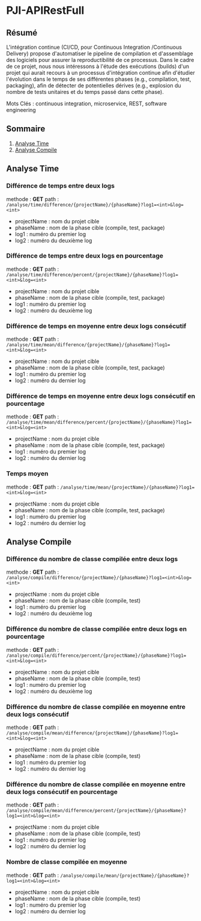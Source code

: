 # PJI-APIRestFull

## Résumé

L'intégration continue (CI/CD, pour Continuous Integration /Continuous Delivery) propose d'automatiser le pipeline de compilation et d'assemblage des logiciels pour assurer la reproductibilité de ce processus. Dans le cadre de ce projet, nous nous intéressons à l'étude des exécutions (builds) d'un projet qui aurait recours à un processus d'intégration continue afin d'étudier l'évolution dans le temps de ses différentes phases (e.g., compilation, test, packaging), afin de détecter de potentielles dérives (e.g., explosion du nombre de tests unitaires et du temps passé dans cette phase).

Mots Clés : continuous integration, microservice, REST, software engineering

## Sommaire

1. [Analyse Time](#analyse-time)
2. [Analyse Compile](#analyse-compile)

## Analyse Time

### Différence de temps entre deux logs

methode : **GET**
path : `/analyse/time/difference/{projectName}/{phaseName}?log1=<int>&log=<int>`
- projectName : nom du projet cible
- phaseName : nom de la phase cible (compile, test, package)
- log1 : numéro du premier log
- log2 : numéro du deuxième log

### Différence de temps entre deux logs en pourcentage

methode : **GET**
path : `/analyse/time/difference/percent/{projectName}/{phaseName}?log1=<int>&log=<int>`
- projectName : nom du projet cible
- phaseName : nom de la phase cible (compile, test, package)
- log1 : numéro du premier log
- log2 : numéro du deuxième log

### Différence de temps en moyenne entre deux logs consécutif

methode : **GET**
path : `/analyse/time/mean/difference/{projectName}/{phaseName}?log1=<int>&log=<int>`
- projectName : nom du projet cible
- phaseName : nom de la phase cible (compile, test, package)
- log1 : numéro du premier log
- log2 : numéro du dernier log

### Différence de temps en moyenne entre deux logs consécutif en pourcentage

methode : **GET**
path : `/analyse/time/mean/difference/percent/{projectName}/{phaseName}?log1=<int>&log=<int>`
- projectName : nom du projet cible
- phaseName : nom de la phase cible (compile, test, package)
- log1 : numéro du premier log
- log2 : numéro du dernier log

### Temps moyen

methode : **GET**
path : `/analyse/time/mean/{projectName}/{phaseName}?log1=<int>&log=<int>`
- projectName : nom du projet cible
- phaseName : nom de la phase cible (compile, test, package)
- log1 : numéro du premier log
- log2 : numéro du dernier log

## Analyse Compile

### Différence du nombre de classe compilée entre deux logs

methode : **GET**
path : `/analyse/compile/difference/{projectName}/{phaseName}?log1=<int>&log=<int>`
- projectName : nom du projet cible
- phaseName : nom de la phase cible (compile, test)
- log1 : numéro du premier log
- log2 : numéro du deuxième log

### Différence du nombre de classe compilée entre deux logs en pourcentage

methode : **GET**
path : `/analyse/compile/difference/percent/{projectName}/{phaseName}?log1=<int>&log=<int>`
- projectName : nom du projet cible
- phaseName : nom de la phase cible (compile, test)
- log1 : numéro du premier log
- log2 : numéro du deuxième log

### Différence du nombre de classe compilée en moyenne entre deux logs consécutif

methode : **GET**
path : `/analyse/compile/mean/difference/{projectName}/{phaseName}?log1=<int>&log=<int>`
- projectName : nom du projet cible
- phaseName : nom de la phase cible (compile, test)
- log1 : numéro du premier log
- log2 : numéro du dernier log

### Différence du nombre de classe compilée en moyenne entre deux logs consécutif en pourcentage

methode : **GET**
path : `/analyse/compile/mean/difference/percent/{projectName}/{phaseName}?log1=<int>&log=<int>`
- projectName : nom du projet cible
- phaseName : nom de la phase cible (compile, test)
- log1 : numéro du premier log
- log2 : numéro du dernier log

### Nombre de classe compilée en moyenne

methode : **GET**
path : `/analyse/compile/mean/{projectName}/{phaseName}?log1=<int>&log=<int>`
- projectName : nom du projet cible
- phaseName : nom de la phase cible (compile, test)
- log1 : numéro du premier log
- log2 : numéro du dernier log

